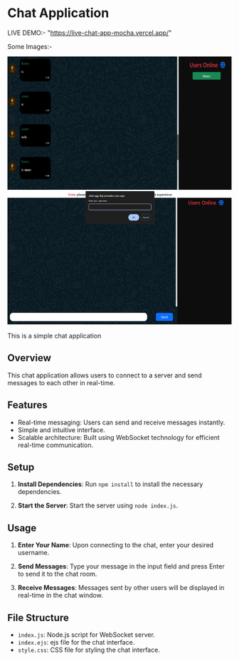 # Chat Application

LIVE DEMO:- "https://live-chat-app-mocha.vercel.app/"

Some Images:-

<img src="./assets/githubimages/Screenshot 2024-03-08 122309.png" height="300">
<img src="./assets/githubimages/Screenshot 2024-03-08 122203.png" height="300">

This is a simple chat application

## Overview

This chat application allows users to connect to a server and send messages to each other in real-time.

## Features

- Real-time messaging: Users can send and receive messages instantly.
- Simple and intuitive interface.
- Scalable architecture: Built using WebSocket technology for efficient real-time communication.

## Setup

1. **Install Dependencies**: Run `npm install` to install the necessary dependencies.

2. **Start the Server**: Start the server using `node index.js`.

## Usage

1. **Enter Your Name**: Upon connecting to the chat, enter your desired username.

2. **Send Messages**: Type your message in the input field and press Enter to send it to the chat room.

3. **Receive Messages**: Messages sent by other users will be displayed in real-time in the chat window.

## File Structure

- `index.js`: Node.js script for WebSocket server.
- `index.ejs`: ejs file for the chat interface.
- `style.css`: CSS file for styling the chat interface.
